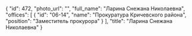 {
    "id": 472,
    "photo_url": "",
    "full_name": "Ларина Снежана Николаевна",
    "offices": [
        {
            "id": "06-14",
            "name": "Прокуратура Кричевского района",
            "position": "Заместитель прокурора"
        }
    ],
    "title": "Ларина Снежана Николаевна"
}